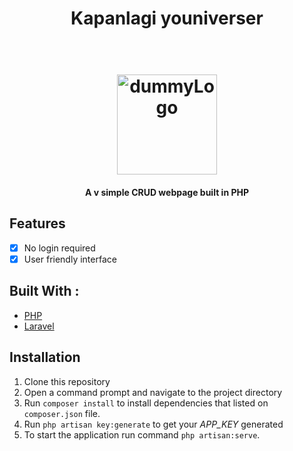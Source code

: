 <h1 align="center">Kapanlagi youniverser</h1>

<h1 align="center">
  <br>
  <img src="https://image.freepik.com/free-icon/internet-world_318-30029.jpg" alt="dummyLogo" width="160">
</h1>
<h4 align="center">A v simple CRUD webpage built in PHP</h4>

## Features
- [x] No login required
- [x] User friendly interface

## Built With :
- [PHP](http://php.net/)
- [Laravel](https://laravel.com/)

## Installation

1. Clone this repository
2. Open a command prompt and navigate to the project directory
3. Run `composer install` to install dependencies that listed on `composer.json` file.
4. Run `php artisan key:generate` to get your *APP_KEY* generated
5. To start the application run command `php artisan:serve`.
